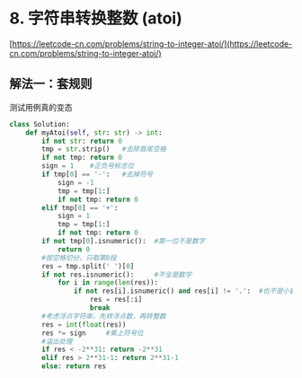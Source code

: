 # 8. 字符串转换整数 \(atoi\)

[https://leetcode-cn.com/problems/string-to-integer-atoi/](https://leetcode-cn.com/problems/string-to-integer-atoi/)

## 解法一：套规则

测试用例真的变态

```python
class Solution:
    def myAtoi(self, str: str) -> int:
        if not str: return 0
        tmp = str.strip()   #去除首尾空格
        if not tmp: return 0
        sign = 1    #正负号标志位
        if tmp[0] == '-':   #去掉符号
            sign = -1
            tmp = tmp[1:]   
            if not tmp: return 0
        elif tmp[0] == '+':
            sign = 1
            tmp = tmp[1:]
            if not tmp: return 0
        if not tmp[0].isnumeric():  #第一位不是数字
            return 0        
        #按空格切分，只取第0段
        res = tmp.split(' ')[0]   
        if not res.isnumeric():     #不全是数字
            for i in range(len(res)):
                if not res[i].isnumeric() and res[i] != '.':  #也不是小数点，截断
                    res = res[:i]
                    break
        #考虑浮点字符串，先转浮点数，再转整数      
        res = int(float(res))
        res *= sign     #乘上符号位
        #溢出处理
        if res < -2**31: return -2**31
        elif res > 2**31-1: return 2**31-1
        else: return res
```

